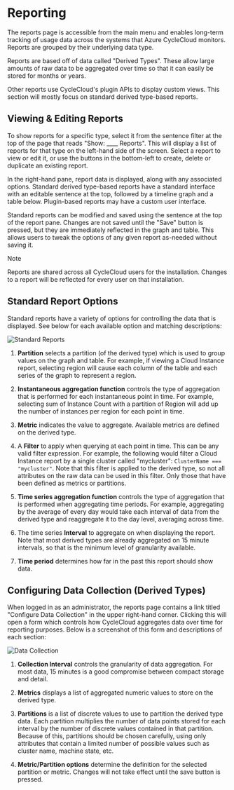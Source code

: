 # Reporting

The reports page is accessible from the main menu and enables long­-term tracking of usage
data across the systems that Azure CycleCloud monitors. Reports are grouped by their underlying
data type.

Reports are based off of data called "Derived Types". These allow large amounts of raw
data to be aggregated over time so that it can easily be stored for months or years.

Other reports use CycleCloud's plugin APIs to display custom views. This section will mostly
focus on standard derived type­-based reports.

## Viewing & Editing Reports

To show reports for a specific type, select it from the sentence filter at the top of the page that
reads "Show: ____ Reports". This will display a list of reports for that type on the left­-hand side
of the screen. Select a report to view or edit it, or use the buttons in the bottom­-left to create,
delete or duplicate an existing report.

In the right­-hand pane, report data is displayed, along with any associated options.
Standard derived type­-based reports have a standard interface with an editable sentence at the
top, followed by a timeline graph and a table below. Plugin­-based reports may have a custom user interface.

Standard reports can be modified and saved using the sentence at the top of the report pane.
Changes are not saved until the "Save" button is pressed, but they are immediately reflected in
the graph and table. This allows users to tweak the options of any given report as­-needed
without saving it.

> [!NOTE]
> Reports are shared across all CycleCloud users for the installation. Changes to a report will be reflected for every user on that installation.

## Standard Report Options

Standard reports have a variety of options for controlling the data that is displayed. See below
for each available option and matching descriptions:

![Standard Reports](~/images/cyclecloud_admin_standard_reports.png)

1. **Partition** selects a partition (of the derived type) which is used to group values on the graph and table. For example, if viewing a Cloud Instance report, selecting region will cause each column of the table and each series of the graph to represent a region.

2. **Instantaneous aggregation function** controls the type of aggregation that is performed for each instantaneous point in time. For example, selecting sum of Instance Count with a partition of Region will add up the number of instances per region for each point in time.

3. **Metric** indicates the value to aggregate. Available metrics are defined on the derived type.

4. A **Filter** to apply when querying at each point in time. This can be any valid filter expression. For example, the following would filter a Cloud Instance report by a single cluster called "mycluster": `ClusterName === "mycluster"`. Note that this filter is applied to the derived type, so not all attributes on the raw data can be used in this filter. Only those that have been defined as metrics or partitions.

5. **Time series aggregation function** controls the type of aggregation that is performed when aggregating time periods. For example, aggregating by the average of every day would take each interval of data from the derived type and re­aggregate it to the day level, averaging across time.

6. The time series **Interval** to aggregate on when displaying the report. Note that most derived types are already aggregated on 15 minute intervals, so that is the minimum level of granularity available.

7. **Time period** determines how far in the past this report should show data.

## Configuring Data Collection (Derived Types)

When logged in as an administrator, the reports page contains a link titled "Configure Data
Collection" in the upper right­-hand corner. Clicking this will open a form which controls how
CycleCloud aggregates data over time for reporting purposes. Below is a screenshot of this
form and descriptions of each section:

![Data Collection](~/images/cyclecloud_admin_data_collection.png)

1. **Collection Interval** ­controls the granularity of data aggregation. For most data, 15 minutes is a good compromise between compact storage and detail.

2. **Metrics** ­displays a list of aggregated numeric values to store on the derived type.

3. **Partitions** ­is a list of discrete values to use to partition the derived type data. Each partition multiplies the number of data points stored for each interval by the number of discrete values contained in that partition. Because of this, partitions should be chosen carefully, using only attributes that contain a limited number of possible values such as cluster name, machine state, etc.

4. **Metric/Partition options** determine ­the definition for the selected partition or metric. Changes will not take effect until the save button is pressed.
